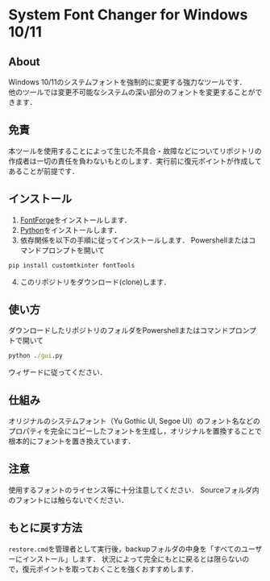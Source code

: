 # System Font Changer for Windows 10/11
## About
Windows 10/11のシステムフォントを強制的に変更する強力なツールです．  
他のツールでは変更不可能なシステムの深い部分のフォントを変更することができます．

## 免責
本ツールを使用することによって生じた不具合・故障などについてリポジトリの作成者は一切の責任を負わないもとのします．実行前に復元ポイントが作成してあることが前提です．

## インストール
1. [FontForge](https://fontforge.org/en-US/)をインストールします．
2. [Python](https://www.python.org/)をインストールします．
3. 依存関係を以下の手順に従ってインストールします．
Powershellまたはコマンドプロンプトを開いて
```cmd
pip install customtkinter fontTools
```
4. このリポジトリをダウンロード(clone)します．

## 使い方
ダウンロードしたリポジトリのフォルダをPowershellまたはコマンドプロンプトで開いて
```cmd
python ./gui.py
```
ウィザードに従ってください．

## 仕組み
オリジナルのシステムフォント（Yu Gothic UI, Segoe UI）のフォント名などのプロパティを完全にコピーしたフォントを生成し，オリジナルを置換することで根本的にフォントを置き換えています．

## 注意
使用するフォントのライセンス等に十分注意してください．
Sourceフォルダ内のフォントには触らないでください．

## もとに戻す方法
`restore.cmd`を管理者として実行後，backupフォルダの中身を「すべてのユーザーにインストール」します．
状況によって完全にもとに戻るとは限らないので，復元ポイントを取っておくことを強くおすすめします．